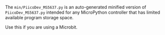 The `min/PiicoDev_MS5637.py` is an auto-generated minified version of `PiicoDev_MS5637.py` intended for any MicroPython controller that has limited available program storage space.

Use this if you are using a Microbit.
